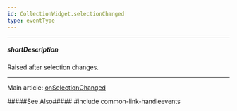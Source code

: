```yaml
---
id: CollectionWidget.selectionChanged
type: eventType
---
```

---
##### shortDescription
Raised after selection changes.

---
Main article: [onSelectionChanged](/api-reference/10%20UI%20Components/CollectionWidget/1%20Configuration/onSelectionChanged.md '{basewidgetpath}/Configuration/#onSelectionChanged')

#####See Also#####
#include common-link-handleevents